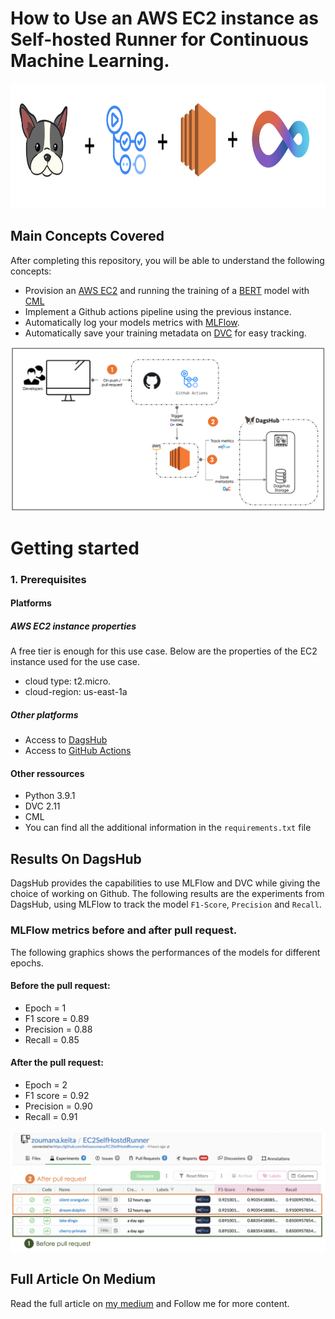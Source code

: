 # How to Use an AWS EC2 instance as Self-hosted Runner for Continuous Machine Learning.   

<p align="center">
  <img src="./images/dagshub_cml_gitact_ec2.png" alt="DagsHub + Actions + EC2 + CML" height="200"/>
</p>

## Main Concepts Covered 
After completing this repository, you will be able to understand the following concepts: 
- Provision an [AWS EC2](https://aws.amazon.com/fr/ec2/) and running the training of a [BERT](https://huggingface.co/docs/transformers/model_doc/bert) model  with [CML](https://cml.dev/)
- Implement a Github actions pipeline using the previous instance. 
- Automatically log your models metrics with [MLFlow](https://mlflow.org/). 
- Automatically save your training metadata on [DVC](https://dvc.org/) for easy tracking. 

<p align="center">
  <img src="./images/general_workflow.png" alt="MLOps Workflow"/>
</p>

# Getting started  
### 1. Prerequisites
#### Platforms 
##### AWS EC2 instance properties   
A free tier is enough for this use case. Below are the properties of the EC2 instance used for the use case. 
- cloud type: t2.micro. 
- cloud-region: us-east-1a

##### Other platforms
- Access to [DagsHub](https://dagshub.com/)
- Access to [GitHub Actions](https://github.com/features/actions)

#### Other ressources
- Python 3.9.1 
- DVC 2.11  
- CML 
- You can find all the additional information in the `requirements.txt` file


## Results On DagsHub
DagsHub provides the capabilities to use MLFlow and DVC while giving the choice of working on Github. The following results are the experiments from DagsHub, using MLFlow to track the model `F1-Score`, `Precision` and `Recall`.

### MLFlow metrics before and after pull request. 
The following graphics shows the performances of the models for different epochs. 
#### Before the pull request:
- Epoch = 1  
- F1 score = 0.89  
- Precision = 0.88 
- Recall = 0.85  

#### After the pull request:
- Epoch = 2  
- F1 score = 0.92  
- Precision = 0.90 
- Recall = 0.91  

<p align="center">
  <img src="./images/before_after_pull_request.png" alt="Metrics before and After pull request"/>
</p>

## Full Article On Medium 
Read the full article on [my medium](https://zoumanakeita.medium.com/) and Follow me for more content.

